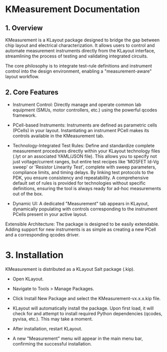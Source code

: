 # KMeasurement Documentation
## 1. Overview
KMeasurement is a KLayout package designed to bridge the gap between chip layout and electrical characterization. It allows users to control and automate measurement instruments directly from the KLayout interface, streamlining the process of testing and validating integrated circuits.

The core philosophy is to integrate test-rule definitions and instrument control into the design environment, enabling a "measurement-aware" layout workflow.

## 2. Core Features
- Instrument Control: Directly manage and operate common lab equipment (SMUs, motor controllers, etc.) using the powerful qcodes framework.

- PCell-based Instruments: Instruments are defined as parametric cells (PCells) in your layout. Instantiating an instrument PCell makes its controls available in the KMeasurement tab.

- Technology-Integrated Test Rules: Define and standardize complete measurement procedures directly within your KLayout technology files (.lyt or an associated YAML/JSON file). This allows you to specify not just voltage/current ranges, but entire test recipes like 'MOSFET Id-Vg sweep' or 'Resistor Linearity Test', complete with sweep parameters, compliance limits, and timing delays. By linking test protocols to the PDK, you ensure consistency and repeatability. A comprehensive default set of rules is provided for technologies without specific definitions, ensuring the tool is always ready for ad-hoc measurements out of the box.

- Dynamic UI: A dedicated "Measurement" tab appears in KLayout, dynamically populating with controls corresponding to the instrument PCells present in your active layout.

Extensible Architecture: The package is designed to be easily extendable. Adding support for new instruments is as simple as creating a new PCell and a corresponding qcodes driver.

# 3. Installation
KMeasurement is distributed as a KLayout Salt package (.kip).

- Open KLayout.

- Navigate to Tools > Manage Packages.

- Click Install New Package and select the KMeasurement-vx.x.x.kip file.

- KLayout will automatically install the package. Upon first load, it will check for and attempt to install required Python dependencies (qcodes, pyvisa, etc.). This may take a moment.

- After installation, restart KLayout.

- A new "Measurement" menu will appear in the main menu bar, confirming the successful installation.